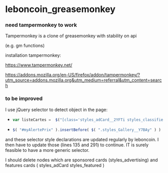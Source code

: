 # leboncoin_greasemonkey



### need tampermonkey to work

Tampermonkey is a clone of greasemonkey with stability on api

(e.g. gm functions)



installation tampermonkey:

https://www.tampermonkey.net/

https://addons.mozilla.org/en-US/firefox/addon/tampermonkey/?utm_source=addons.mozilla.org&utm_medium=referral&utm_content=search



### to be improved

I use jQuery selector to detect object in the page:

* ```javascript
  var listeCartes =  $("[class='styles_adCard__2YFTi styles_classified__aKs-b']")
  ```

* ```javascript
  $( "#myAlertePrix" ).insertBefore( $( ".styles_Gallery__Y7BAy" ) )
  ```

and these selector style declarations are updated regularly by leboncoin. I then have to update those (lines 135 and 291) to continue. IT is surely feasible to have a more generic selector. 



I should delete nodes which are sponsored cards (styles_advertising) and features cards ( styles_adCard styles_featured )
